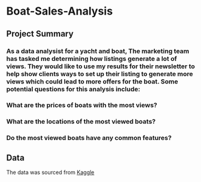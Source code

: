 # Boat-Sales-Analysis
## Project Summary
### As a data analysist for a yacht and boat, The marketing team has tasked me determining how listings generate a lot of views. They would like to use my results for their newsletter to help show clients ways to set up their listing to generate more views which could lead to more offers for the boat. Some potential questions for this analysis include: 
### What are the prices of boats with the most views?
### What are the locations of the most viewed boats?
### Do the most viewed boats have any common features?

## Data 
The data was sourced from [Kaggle](https://www.kaggle.com/datasets/karthikbhandary2/boat-sales)

